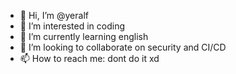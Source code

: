 - 👋 Hi, I’m @yeralf
- 👀 I’m interested in coding
- 🌱 I’m currently learning english
- 💞️ I’m looking to collaborate on security and CI/CD
- 📫 How to reach me: dont do it xd
